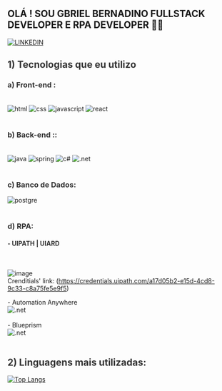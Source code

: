 
## OLÁ ! SOU GBRIEL BERNADINO FULLSTACK DEVELOPER E RPA DEVELOPER 🙋‍♂️

        
[![LINKEDIN](https://img.shields.io/badge/LinkedIn-0077B5?style=for-the-badge&logo=linkedin&logoColor=white)](https://www.linkedin.com/in/gabriel-bernardino-88189a164/)



<h2 style="color: #333;">1)  Tecnologias que eu utilizo </h2>   
      
<h3 style="color: #333;">a) Front-end :</h2>

<div style="display: inline_block" > <br/>
        <img align="Center" alt="html" src="https://img.shields.io/badge/HTML-239120?style=for-the-badge&logo=html5&logoColor=white"/>
        <img align="Center" alt="css" src="https://img.shields.io/badge/CSS-239120?&style=for-the-badge&logo=css3&logoColor=white"/>
        <img align="Center" alt="javascript" src="https://img.shields.io/badge/JavaScript-F7DF1E?style=for-the-badge&logo=javascript&logoColor=black"/>
        <img align="Center" alt="react" src="https://img.shields.io/badge/React-20232A?style=for-the-badge&logo=react&logoColor=61DAFB"/>
</div> <br/>

<h3 style="color: #333;"> b) Back-end ::</h2>

<div style="display: inline_block" > <br/>
      <img align="Center" alt="java" src="https://img.shields.io/badge/Java-ED8B00?style=for-the-badge&logo=openjdk&logoColor=white"/>
      <img align="Center" alt="spring" src="https://img.shields.io/badge/Spring-6DB33F?style=for-the-badge&logo=spring&logoColor=white"/>
      <img align="Center" alt="c#" src="https://img.shields.io/badge/C%23-239120?style=for-the-badge&logo=c-sharp&logoColor=white"/>
      <img align="Center" alt=".net" src="https://img.shields.io/badge/.NET-5C2D91?style=for-the-badge&logo=.net&logoColor=white"/>    
</div> <br/>



<h3 style="color: #333;"> c) Banco de Dados:</h2>

<div style="display: inline_block" >
   <img align="Center" alt="postgre" src="https://img.shields.io/badge/PostgreSQL-316192?style=for-the-badge&logo=postgresql&logoColor=white"/>
</div> <br/>


<h3 style="color: #333;">d) RPA:</h2> 
<h4 style="color: #333;">- UIPATH | UIARD</h4> <br/>

![image](https://github.com/Gabrielbenard/Gabrielbenard/assets/86093492/2fab56a6-6012-4098-8891-e8e864a2a86f)
<br/>
Crenditials' link:
(https://credentials.uipath.com/a17d05b2-e15d-4cd8-9c33-c8a75fe5e9f5)
<br/>

<div>
  - Automation Anywhere </br>
    <img align="Center" alt=".net" src="https://github.com/Gabrielbenard/Gabrielbenard/assets/86093492/ce973206-b975-4899-9385-d9f2e666a202"/>  
</div> 
<br/>
<div>
  - Blueprism </br>
    <img align="Center" alt=".net" src="https://github.com/Gabrielbenard/Gabrielbenard/assets/86093492/98c571ab-747f-46bd-abc5-cc8aa0085116"/>  
</div>
<br/>

<h2 style="color: #333;">2)  Linguagens mais utilizadas: </h2>   

[![Top Langs](https://github-readme-stats.vercel.app/api/top-langs/?username=Gabrielbenard&theme=blue-green)](https://github.com/Gabrielbenard/github-readme-stats)








